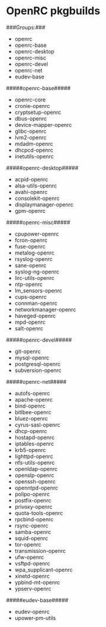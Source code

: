 OpenRC pkgbuilds
=========

###Groups:###

* openrc
* openrc-base
* openrc-desktop
* openrc-misc
* openrc-devel
* openrc-net
* eudev-base

#####openrc-base#####

* openrc-core
* cronie-openrc
* cryptsetup-openrc
* dbus-openrc
* device-mapper-openrc
* glibc-openrc
* lvm2-openrc
* mdadm-openrc
* dhcpcd-openrc
* inetutils-openrc

#####openrc-desktop#####

* acpid-openrc
* alsa-utils-openrc
* avahi-openrc
* consolekit-openrc
* displaymanager-openrc
* gpm-openrc

#####openrc-misc#####

* cpupower-openrc
* fcron-openrc
* fuse-openrc
* metalog-openrc
* rsyslog-openrc
* sane-openrc
* syslog-ng-openrc
* lirc-utils-openrc
* ntp-openrc
* lm_sensors-openrc
* cups-openrc
* connman-openrc
* networkmanager-openrc
* haveged-openrc
* mpd-openrc
* salt-openrc

#####openrc-devel#####

* git-openrc
* mysql-openrc
* postgresql-openrc
* subversion-openrc

#####openrc-net#####

* autofs-openrc
* apache-openrc
* bind-openrc
* bitlbee-openrc
* bluez-openrc
* cyrus-sasl-openrc
* dhcp-openrc
* hostapd-openrc
* iptables-openrc
* krb5-openrc
* lighttpd-openrc
* nfs-utils-openrc
* openldap-openrc
* openslp-openrc
* openssh-openrc
* openntpd-openrc
* polipo-openrc
* postfix-openrc
* privoxy-openrc
* quota-tools-openrc
* rpcbind-openrc
* rsync-openrc
* samba-openrc
* squid-openrc
* tor-openrc
* transmission-openrc
* ufw-openrc
* vsftpd-openrc
* wpa_supplicant-openrc
* xinetd-openrc
* ypbind-mt-openrc
* ypserv-openrc

#####eudev-base#####

* eudev-openrc
* upower-pm-utils
